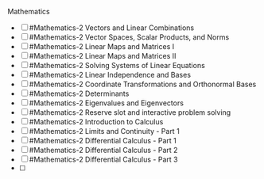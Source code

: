 Mathematics
- [ ]  #Mathematics-2 Vectors and Linear Combinations 
- [ ] #Mathematics-2 Vector Spaces, Scalar Products, and Norms
- [ ] #Mathematics-2 Linear Maps and Matrices I
- [ ] #Mathematics-2 Linear Maps and Matrices II
- [ ] #Mathematics-2 Solving Systems of Linear Equations
- [ ] #Mathematics-2 Linear Independence and Bases
- [ ] #Mathematics-2 Coordinate Transformations and Orthonormal Bases
- [ ] #Mathematics-2 Determinants
- [ ] #Mathematics-2 Eigenvalues and Eigenvectors
- [ ] #Mathematics-2 Reserve slot and interactive problem solving
- [ ] #Mathematics-2 Introduction to Calculus
- [ ] #Mathematics-2 Limits and Continuity - Part 1
- [ ] #Mathematics-2 Differential Calculus - Part 1
- [ ] #Mathematics-2 Differential Calculus - Part 2
- [ ] #Mathematics-2 Differential Calculus - Part 3
- [ ] 